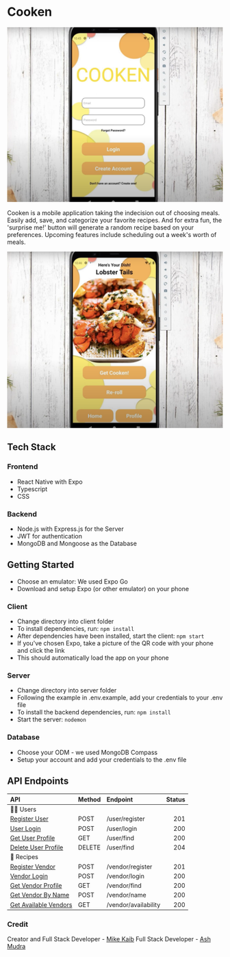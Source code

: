 # Cooken

![logo](readmeAssets/login.png)

Cooken is a mobile application taking the indecision out of choosing meals. Easily add, save, and categorize your favorite recipes. And for extra fun, the 'surprise me!' button will generate a random recipe based on your preferences. Upcoming features include scheduling out a week's worth of meals.

![recipe](readmeAssets/recipe.png)
## Tech Stack
### Frontend
- React Native with Expo
- Typescript
- CSS
### Backend
- Node.js with Express.js for the Server
- JWT for authentication
- MongoDB and Mongoose as the Database

## Getting Started
- Choose an emulator: We used Expo Go
- Download and setup Expo (or other emulator) on your phone
### Client
- Change directory into client folder
- To install dependencies, run:
```npm install```
- After dependencies have been installed, start the client:
```npm start```
- If you've chosen Expo, take a picture of the QR code with your phone and click the link
- This should automatically load the app on your phone
### Server
- Change directory into server folder
- Following the example in .env.example, add your credentials to your .env file
- To install the backend dependencies, run:
```npm install```
- Start the server:
```nodemon```
### Database
- Choose your ODM - we used MongoDB Compass
- Setup your account and add your credentials to the .env file

## API Endpoints

| API                                                  | Method  | Endpoint                           |  Status |
| :--------------------------------------------------- | :------ | :--------------------------------- | ------: |
| 🙋‍♀️ Users                                             |
| [Register User](#registerUser)                       | POST    | /user/register                     |     201 |
| [User Login](#userLogin)                             | POST    | /user/login                        |     200 |
| [Get User Profile](#getUser)                          | GET     | /user/find                          |     200 |
| [Delete User Profile](#deleteUser)                    | DELETE  | /user/find                          |     204 |
| 📝 Recipes                                         |
| [Register Vendor](#registerVendor)                   | POST    | /vendor/register                   |     201 |
| [Vendor Login](#vendorLogin)                         | POST    | /vendor/login                      |     200 |
| [Get Vendor Profile](#getVendorProfile)                | GET     | /vendor/find                        |     200 |
| [Get Vendor By Name](#getVendorByName)               | POST    | /vendor/name                       |     200 |
| [Get Available Vendors](#getAvailableVendors)        | GET     | /vendor/availability               |     200 |

### Credit
Creator and Full Stack Developer - [Mike Kaib](https://github.com/mkcannon)
Full Stack Developer - [Ash Mudra](https://github.com/AshMudra)
